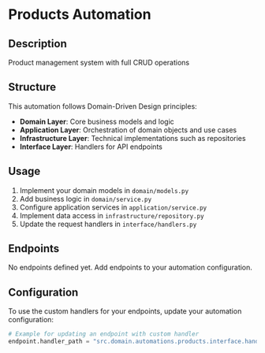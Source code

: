 # Products Automation

## Description
Product management system with full CRUD operations

## Structure
This automation follows Domain-Driven Design principles:

- **Domain Layer**: Core business models and logic
- **Application Layer**: Orchestration of domain objects and use cases
- **Infrastructure Layer**: Technical implementations such as repositories
- **Interface Layer**: Handlers for API endpoints

## Usage

1. Implement your domain models in `domain/models.py`
2. Add business logic in `domain/service.py`
3. Configure application services in `application/service.py`
4. Implement data access in `infrastructure/repository.py`
5. Update the request handlers in `interface/handlers.py`

## Endpoints

No endpoints defined yet. Add endpoints to your automation configuration.

## Configuration

To use the custom handlers for your endpoints, update your automation configuration:

```python
# Example for updating an endpoint with custom handler
endpoint.handler_path = "src.domain.automations.products.interface.handlers.create_item"
```
